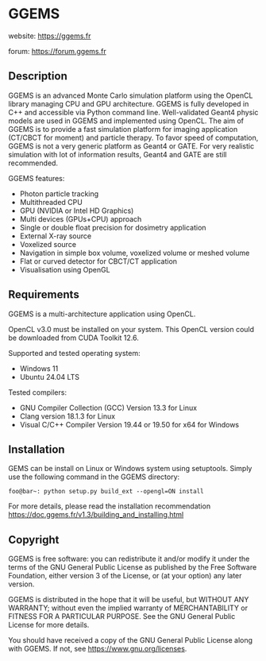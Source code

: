 # GGEMS

website: <https://ggems.fr>

forum: <https://forum.ggems.fr>

## Description

GGEMS is an advanced Monte Carlo simulation platform using the OpenCL library managing CPU and GPU architecture. GGEMS is fully developed in C++ and accessible via Python command line. Well-validated Geant4 physic models are used in GGEMS and implemented using OpenCL. The aim of GGEMS is to provide a fast simulation platform for imaging application (CT/CBCT for moment) and particle therapy. To favor speed of computation, GGEMS is not a very generic platform as Geant4 or GATE. For very realistic simulation with lot of information results, Geant4 and GATE are still recommended.

GGEMS features:
* Photon particle tracking
* Multithreaded CPU
* GPU (NVIDIA or Intel HD Graphics)
* Multi devices (GPUs+CPU) approach
* Single or double float precision for dosimetry application
* External X-ray source
* Voxelized source
* Navigation in simple box volume, voxelized volume or meshed volume
* Flat or curved detector for CBCT/CT application
* Visualisation using OpenGL

## Requirements

GGEMS is a multi-architecture application using OpenCL.

OpenCL v3.0 must be installed on your system. This OpenCL version could be downloaded from CUDA Toolkit 12.6.

Supported and tested operating system:

* Windows 11
* Ubuntu 24.04 LTS

Tested compilers:

* GNU Compiler Collection (GCC) Version 13.3 for Linux
* Clang version 18.1.3 for Linux
* Visual C/C++ Compiler Version 19.44 or 19.50 for x64 for Windows

## Installation

GEMS can be install on Linux or Windows system using setuptools. Simply use the following command in the GGEMS directory:

```console
foo@bar~: python setup.py build_ext --opengl=ON install
```

For more details, please read the installation recommendation <https://doc.ggems.fr/v1.3/building_and_installing.html>

## Copyright

GGEMS is free software: you can redistribute it and/or modify
it under the terms of the GNU General Public License as published by
the Free Software Foundation, either version 3 of the License, or
(at your option) any later version.

GGEMS is distributed in the hope that it will be useful,
but WITHOUT ANY WARRANTY; without even the implied warranty of
MERCHANTABILITY or FITNESS FOR A PARTICULAR PURPOSE.  See the
GNU General Public License for more details.

You should have received a copy of the GNU General Public License
along with GGEMS.  If not, see <https://www.gnu.org/licenses>.

